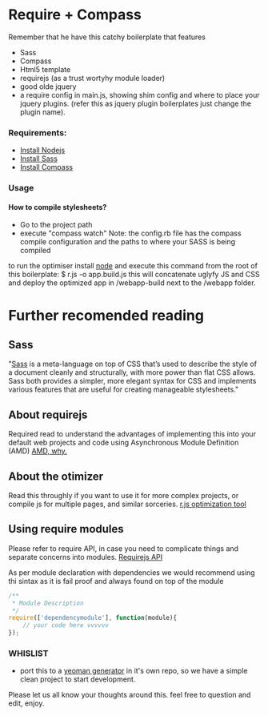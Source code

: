 # Require + Compass 

Remember that he have this catchy boilerplate that features
- Sass
- Compass
- Html5 template
- requirejs (as a trust wortyhy module loader)
- good olde jquery
- a require config in main.js, showing shim config and where to place your jquery plugins. (refer this as jquery plugin boilerplates just change the plugin name).



### Requirements:
* [Install Nodejs](http://nodejs.org/)
* [Install Sass](http://sass-lang.com/tutorial.html "install sass NOW!") 
* [Install Compass](http://compass-style.org/install/ "Install Compass NOW!") 

    
### Usage

#### How to compile stylesheets?
* Go to the project path 
* execute "compass watch"
    Note: the config.rb file has the compass compile configuration and the paths to where your SASS is being compiled 

to run the optimiser install [node](http://nodejs.org/) and execute this command from the root of this boilerplate:
    $ r.js -o app.build.js
this will concatenate uglyfy JS and CSS and deploy the optimized app in /webapp-build next to the /webapp folder.


# Further recomended reading

## Sass
"[Sass](http://sass-lang.com/ "Sass") is a meta-language on top of CSS that’s used to describe the style of a document cleanly and structurally, with more power than flat CSS allows. Sass both provides a simpler, more elegant syntax for CSS and implements various features that are useful for creating manageable stylesheets."

## About requirejs
Required read to understand the advantages of implementing this into your default web projects and code using Asynchronous Module Definition (AMD)
[AMD, why.](http://requirejs.org/docs/whyamd.html)

## About the otimizer
Read this throughly if you want to use it for more complex projects, or compile js for multiple pages, and similar sorceries. 
[r.js optimization tool](http://requirejs.org/docs/optimization.html)

## Using require modules
Please refer to require API, in case you need to complicate things and separate concerns into modules.
[Requirejs API](http://requirejs.org/docs/api.html#define)

As per module declaration with dependencies we would recommend using thi sintax as it is fail proof and always found on top of the module

```javascript
/**
 * Module Description
 */
require(['dependencymodule'], function(module){
    // your code here vvvvvv
});

```

### WHISLIST
- port this to a [yeoman generator](http://yeoman.io/generators.html) in it's own repo, so we have a simple clean project to start development.


Please let us all know your thoughts around this. 
feel free to question and edit, enjoy.